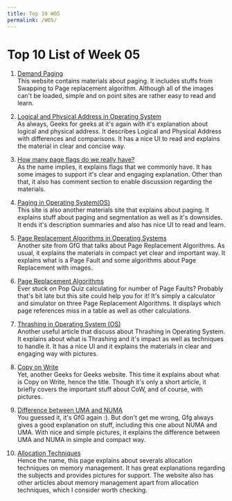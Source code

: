 ```yaml
---
title: Top 10 W05
permalink: /W05/
---
```


# Top 10 List of Week 05

1. [Demand Paging](https://www.andrew.cmu.edu/user/gkesden/ucsd/classes/sp16/cse120-a/applications/ln/lecture13.html)<br>
This website contains materials about paging. 
It includes stuffs from Swapping to Page replacement algorithm. 
Although all of the images can't be loaded, simple and on point sites are rather easy to read and learn.

2. [Logical and Physical Address in Operating System](https://www.geeksforgeeks.org/logical-and-physical-address-in-operating-system/)<br>
As always, Geeks for geeks at it's again with it's explanation about logical and physical address. 
It describes Logical and Physical Address with differences and comparisons. 
It has a nice UI to read and explains the material in clear and concise way.

3. [How many page flags do we really have?](https://lwn.net/Articles/335768/)<br>
As the name implies, it explains flags that we commonly have. 
It has some images to support it's clear and engaging explanation. 
Other than that, it also has comment section to enable discussion regarding the materials. 

4. [Paging in Operating System(OS)](https://www.guru99.com/paging-in-operating-system.html)<br>
This site is also another materials site that explains about paging. 
It explains stuff about paging and segmentation as well as it's downsides. 
It ends it's description summaries and also has nice UI to read and learn. 

5. [Page Replacement Algorithms in Operating Systems](https://www.geeksforgeeks.org/page-replacement-algorithms-in-operating-systems/)<br>
Another site from GfG that talks about Page Replacement Algorithms. 
As usual, it explains the materials in compact yet clear and important way. 
It explains what is a Page Fault and some algorithms about Page Replacement with images. 

6. [Page Replacement Algorithms](http://www.ecs.umass.edu/ece/koren/architecture/PReplace/)<br>
Ever stuck on Pop Quiz calculating for number of Page Faults? 
Probably that's bit late but this site could help you for it! 
It's simply a calculator and simulator on three Page Replacement Algorithms. 
It displays which page references miss in a table as well as other calculations. 

7. [Thrashing in Operating System (OS)](https://www.thecrazyprogrammer.com/2019/02/thrashing-in-operating-system-os.html)<br>
Another useful article that discuss about Thrashing in Operating System. 
It explains about what is Thrashing and it's impact as well as techniques to handle it. 
It has a nice UI and it explains the materials in clear and engaging way with pictures.

8. [Copy on Write](https://www.geeksforgeeks.org/copy-on-write/)<br>
Yet, another Geeks for Geeks website. 
This time it explains about what is Copy on Write, hence the title. 
Though it's only a short article, it briefly covers the important stuff about CoW, and of course, with pictures.

9. [Difference between UMA and NUMA](https://www.geeksforgeeks.org/difference-between-uniform-memory-access-uma-and-non-uniform-memory-access-numa/)<br>
You guessed it, it's GfG again :). 
But don't get me wrong, Gfg always gives a good explanation on stuff, including this one about NUMA and UMA. 
With nice and simple pictures, it explains the difference between UMA and NUMA in simple and compact way. 

10. [Allocation Techniques](https://www.memorymanagement.org/mmref/alloc.html)<br>
Hence the name, this page explains about severals allocation techniques on memory management. 
It has great explanations regarding the subjects and provides pictures for support. 
The website also has other articles about memory management apart from allocation techniques, which I consider worth checking. 